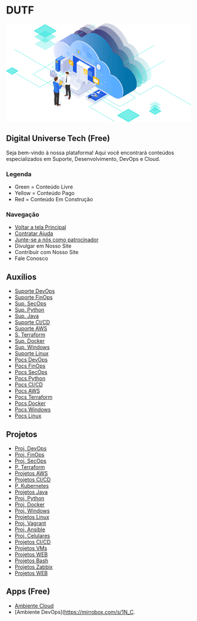 # DUTF

![Logo do Suporte Rápido](Logo.png)

## Digital Universe Tech (Free)

Seja bem-vindo à nossa plataforma! Aqui você encontrará conteúdos especializados em Suporte, Desenvolvimento, DevOps e Cloud.

### Legenda

- Green = Conteúdo Livre
- Yellow = Conteúdo Pago
- Red = Conteúdo Em Construção

### Navegação

- [Voltar a tela Principal](index.html)
- [Contratar Ajuda](ajuda.html)
- [Junte-se a nós como patrocinador](patrocinador.html)
- Divulgar em Nosso Site
- Contribuir com Nosso Site
- Fale Conosco

## Auxílios

- [Suporte DevOps](ajuda.html)
- [Suporte FinOps](ajuda.html)
- [Sup. SecOps](ajuda.html)
- [Sup. Python](ajuda.html)
- [Sup. Java](ajuda.html)
- [Suporte CI/CD](ajuda.html)
- [Suporte AWS](ajuda.html)
- [S. Terraform](ajuda.html)
- [Sup. Docker](ajuda.html)
- [Sup. Windows](ajuda.html)
- [Suporte Linux](ajuda.html)
- [Pocs DevOps](ajuda.html)
- [Pocs FinOps](ajuda.html)
- [Pocs SecOps](ajuda.html)
- [Pocs Python](ajuda.html)
- [Pocs CI/CD](ajuda.html)
- [Pocs AWS](ajuda.html)
- [Pocs Terraform](ajuda.html)
- [Pocs Docker](ajuda.html)
- [Pocs Windows](ajuda.html)
- [Pocs Linux](ajuda.html)

## Projetos

- [Proj. DevOps](ajuda.html)
- [Proj. FinOps](ajuda.html)
- [Proj. SecOps](ajuda.html)
- [P. Terraform](ajuda.html)
- [Projetos AWS](ajuda.html)
- [Projetos CI/CD](ajuda.html)
- [P. Kubernetes](ajuda.html)
- [Projetos Java](ajuda.html)
- [Proj. Python](ajuda.html)
- [Proj. Docker](ajuda.html)
- [Proj. Windows](ajuda.html)
- [Projetos Linux](ajuda.html)
- [Proj. Vagrant](ajuda.html)
- [Proj. Ansible](ajuda.html)
- [Proj. Celulares](ajuda.html)
- [Projetos CI/CD](ajuda.html)
- [Projetos VMs](ajuda.html)
- [Projetos WEB](ajuda.html)
- [Projetos Bash](ajuda.html)
- [Projetos Zabbix](ajuda.html)
- [Projetos WEB](ajuda.html)

## Apps (Free)

- [Ambiente Cloud](https://mirrobox.com/s/1N_Ciq_3SPNJ3RQmhllikqQ)
- [Ambiente DevOps](https://mirrobox.com/s/1N_C.
